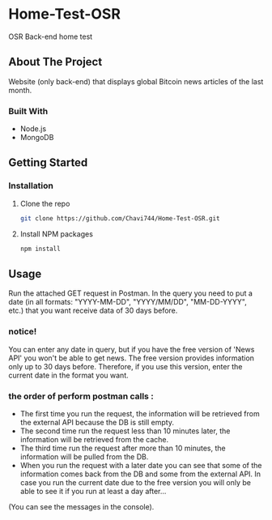 # Home-Test-OSR
OSR Back-end home test

## About The Project
Website (only back-end) that displays global Bitcoin news articles of the last month.

### Built With
* Node.js
* MongoDB

## Getting Started
### Installation
1. Clone the repo
   ```sh
   git clone https://github.com/Chavi744/Home-Test-OSR.git
   ```
2. Install NPM packages
   ```sh
   npm install
   ```

## Usage
Run the attached GET request in Postman.
In the query you need to put a date (in all formats: "YYYY-MM-DD", "YYYY/MM/DD", "MM-DD-YYYY", etc.) that you want receive data of 30 days before.
### notice!
You can enter any date in query, but if you have the free version of 'News API' you won't be able to get news. The free version provides information only up to 30 days before.
Therefore, if you use this version, enter the current date in the format you want.

### the order of perform postman calls :
* The first time you run the request, the information will be retrieved from the external API because the DB is still empty.
* The second time run the request less than 10 minutes later, the information will be retrieved from the cache.
* The third time run the request after more than 10 minutes, the information will be pulled from the DB.
* When you run the request with a later date you can see that some of the information comes back from the DB and some from the external API. In case you run the current date due to the free version you will only be able to see it if you run at least a day after...

(You can see the messages in the console).
